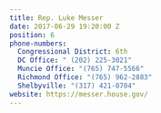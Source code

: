 ```yaml
---
title: Rep. Luke Messer
date: 2017-06-29 19:20:00 Z
position: 6
phone-numbers:
  Congressional District: 6th
  DC Office: " (202) 225-3021"
  Muncie Office: "(765) 747-5566"
  Richmond Office: "(765) 962-2883"
  Shelbyville: "(317) 421-0704"
website: https://messer.house.gov/
---
```



